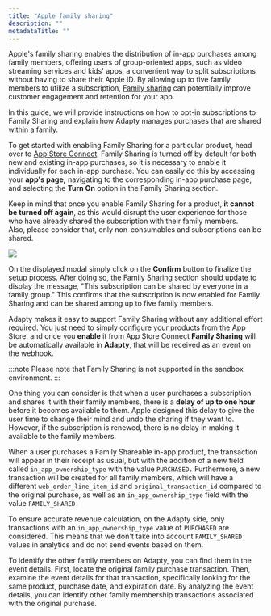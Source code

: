```yaml
---
title: "Apple family sharing"
description: ""
metadataTitle: ""
---
```


Apple's  family sharing enables the distribution of in-app purchases among family members, offering users of group-oriented apps, such as video streaming services and kids' apps, a convenient way to split subscriptions without having to share their Apple ID. By allowing up to five family members to utilize a subscription, [Family sharing](https://developer.apple.com/documentation/storekit/in-app_purchase/original_api_for_in-app_purchase/supporting_family_sharing_in_your_app) can potentially improve customer engagement and retention for your app.

In this guide, we will provide instructions on how to opt-in subscriptions to Family Sharing and explain how Adapty manages purchases that are shared within a family.

To get started with enabling Family Sharing for a particular product, head over to [App Store Connect](https://appstoreconnect.apple.com/). Family Sharing is turned off by default for both new and existing in-app purchases, so it is necessary to enable it individually for each in-app purchase. You can easily do this by accessing your **app's page,** navigating to the corresponding in-app purchase page, and selecting the **Turn On** option in the Family Sharing section. 

Keep in mind that once you enable Family Sharing for a product, **it cannot be turned off again**, as this would disrupt the user experience for those who have already shared the subscription with their family members.  
Also, please consider that, only non-consumables and subscriptions can be shared.


<div style={{ textAlign: 'center' }}>
  <img 
    src="https://files.readme.io/6db165a-CleanShot_2023-03-28_at_17.15.342x.png" 
    style={{ width: '700px', border: '1px solid grey' }}
  />
</div>





On the displayed modal simply click on the **Confirm** button to finalize the setup process. After doing so, the Family Sharing section should update to display the message, "This subscription can be shared by everyone in a family group." This confirms that the subscription is now enabled for Family Sharing and can be shared among up to five family members.

Adapty makes it easy to support Family Sharing without any additional effort required. You just need to simply [configure your products](https://docs.adapty.io/docs/product#how-to-find-an-ios-product-id) from the App Store, and once you **enable** it from App Store Connect **Family Sharing** will be automatically available in **Adapty**, that will be received as an event on the webhook.

:::note
Please note that Family Sharing is not supported in the sandbox environment.
:::

One thing you can consider is that when a user purchases a subscription and shares it with their family members, there is a **delay of up to one hour** before it becomes available to them. Apple designed this delay to give the user time to change their mind and undo the sharing if they want to. However, if the subscription is renewed, there is no delay in making it available to the family members.

When a user purchases a Family Shareable in-app product, the transaction will appear in their receipt as usual, but with the addition of a new field called `in_app_ownership_type` with the value `PURCHASED.` Furthermore, a new transaction will be created for all family members, which will have a different `web_order_line_item_id` and `original_transaction_id` compared to the original purchase, as well as an `in_app_ownership_type` field with the value `FAMILY_SHARED.`

To ensure accurate revenue calculation, on the Adapty side, only transactions with an `in_app_ownership_type` value of `PURCHASED` are considered. This means that we don't take into account `FAMILY_SHARED` values in analytics and do not send events based on them.

To identify the other family members on Adapty, you can find them in the event details. First, locate the original family purchase transaction. Then, examine the event details for that transaction, specifically looking for the same product, purchase date, and expiration date. By analyzing the event details, you can identify other family membership transactions associated with the original purchase.